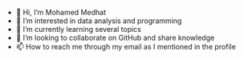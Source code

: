 - 👋 Hi, I’m Mohamed Medhat
- 👀 I’m interested in data analysis and programming
- 🌱 I’m currently learning several topics
- 💞️ I’m looking to collaborate on GitHub and share knowledge 
- 📫 How to reach me through my email as I mentioned in the profile

<!---
MuhMedhat/MuhMedhat is a ✨ special ✨ repository because its `README.md` (this file) appears on your GitHub profile.
You can click the Preview link to take a look at your changes.
--->
